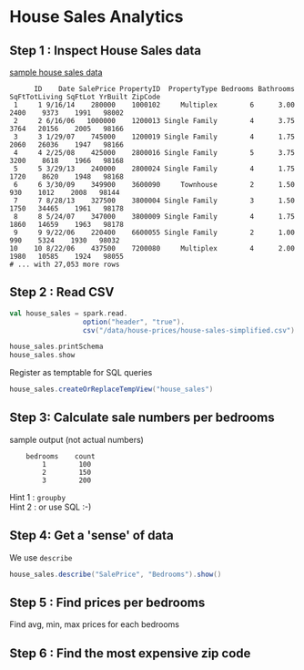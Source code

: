 <link rel='stylesheet' href='../assets/css/main.css'/>


# House Sales Analytics

## Step 1 : Inspect House Sales data

[sample house sales data](/data/house-prices/house-sales-sample.csv)

```
      ID    Date SalePrice PropertyID  PropertyType Bedrooms Bathrooms SqFtTotLiving SqFtLot YrBuilt ZipCode
 1     1 9/16/14    280000    1000102     Multiplex        6      3.00          2400    9373    1991   98002
 2     2 6/16/06   1000000    1200013 Single Family        4      3.75          3764   20156    2005   98166
 3     3 1/29/07    745000    1200019 Single Family        4      1.75          2060   26036    1947   98166
 4     4 2/25/08    425000    2800016 Single Family        5      3.75          3200    8618    1966   98168
 5     5 3/29/13    240000    2800024 Single Family        4      1.75          1720    8620    1948   98168
 6     6 3/30/09    349900    3600090     Townhouse        2      1.50           930    1012    2008   98144
 7     7 8/28/13    327500    3800004 Single Family        3      1.50          1750   34465    1961   98178
 8     8 5/24/07    347000    3800009 Single Family        4      1.75          1860   14659    1963   98178
 9     9 9/22/06    220400    6600055 Single Family        2      1.00           990    5324    1930   98032
10    10 8/22/06    437500    7200080     Multiplex        4      2.00          1980   10585    1924   98055
# ... with 27,053 more rows
```

## Step 2 : Read CSV
```scala
val house_sales = spark.read.
                  option("header", "true").
                  csv("/data/house-prices/house-sales-simplified.csv")

house_sales.printSchema
house_sales.show
```

Register as temptable for SQL queries  

```scala
house_sales.createOrReplaceTempView("house_sales")
```


## Step 3: Calculate sale numbers per bedrooms
sample output (not actual numbers)
```
    bedrooms    count
        1        100
        2        150
        3        200
```

Hint 1  : `groupby`  
Hint 2  : or use SQL :-)

## Step 4: Get a 'sense' of data
We use `describe`

```scala
house_sales.describe("SalePrice", "Bedrooms").show()
```

## Step 5 : Find prices per bedrooms
Find avg, min, max prices for each bedrooms

## Step 6 : Find the most expensive zip code

